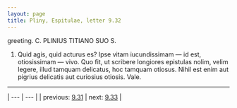 ```yaml
---
layout: page
title: Pliny, Espitulae, letter 9.32
---
```


greeting. C. PLINIUS TITIANO SUO S.



1. Quid agis, quid acturus es? Ipse vitam iucundissimam — id est, otiosissimam — vivo. Quo fit, ut scribere longiores epistulas nolim, velim legere, illud tamquam delicatus, hoc tamquam otiosus. Nihil est enim aut pigrius delicatis aut curiosius otiosis. Vale.



---

| --- | --- |
| previous: [9.31](../9.31/) | next: [9.33](../9.33/) |